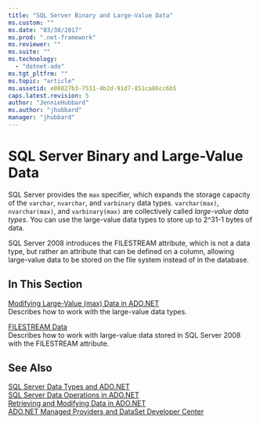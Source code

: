 ```yaml
---
title: "SQL Server Binary and Large-Value Data"
ms.custom: ""
ms.date: "03/30/2017"
ms.prod: ".net-framework"
ms.reviewer: ""
ms.suite: ""
ms.technology: 
  - "dotnet-ado"
ms.tgt_pltfrm: ""
ms.topic: "article"
ms.assetid: e00827b3-7511-4b2d-91d7-851ca86cc6b5
caps.latest.revision: 5
author: "JennieHubbard"
ms.author: "jhubbard"
manager: "jhubbard"
---
```

# SQL Server Binary and Large-Value Data
SQL Server provides the `max` specifier, which expands the storage capacity of the `varchar`, `nvarchar`, and `varbinary` data types. `varchar(max)`, `nvarchar(max)`, and `varbinary(max)` are collectively called *large-value data types*. You can use the large-value data types to store up to 2^31-1 bytes of data.  
  
 SQL Server 2008 introduces the FILESTREAM attribute, which is not a data type, but rather an attribute that can be defined on a column, allowing large-value data to be stored on the file system instead of in the database.  
  
## In This Section  
 [Modifying Large-Value (max) Data in ADO.NET](../../../../../docs/framework/data/adonet/sql/modifying-large-value-max-data.md)  
 Describes how to work with the large-value data types.  
  
 [FILESTREAM Data](../../../../../docs/framework/data/adonet/sql/filestream-data.md)  
 Describes how to work with large-value data stored in SQL Server 2008 with the FILESTREAM attribute.  
  
## See Also  
 [SQL Server Data Types and ADO.NET](../../../../../docs/framework/data/adonet/sql/sql-server-data-types.md)   
 [SQL Server Data Operations in ADO.NET](../../../../../docs/framework/data/adonet/sql/sql-server-data-operations.md)   
 [Retrieving and Modifying Data in ADO.NET](../../../../../docs/framework/data/adonet/retrieving-and-modifying-data.md)   
 [ADO.NET Managed Providers and DataSet Developer Center](http://go.microsoft.com/fwlink/?LinkId=217917)
